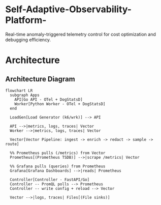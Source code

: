 # Self-Adaptive-Observability-Platform-
Real-time anomaly-triggered telemetry control for cost optimization and debugging efficiency.

# Architecture 

## Architecture Diagram

```mermaid
flowchart LR
  subgraph Apps
    API[Go API - OTel + DogStatsD]
    Worker[Python Worker - OTel + DogStatsD]
  end

  LoadGen[Load Generator (k6/wrk)] --> API

  API -->|metrics, logs, traces| Vector
  Worker -->|metrics, logs, traces| Vector

  Vector[Vector Pipeline: ingest -> enrich -> redact -> sample -> route]

  %% Prometheus pulls (/metrics) from Vector
  Prometheus[(Prometheus TSDB)] -->|scrape /metrics| Vector

  %% Grafana pulls (queries) from Prometheus
  Grafana[Grafana Dashboards] -->|reads| Prometheus

  Controller[Controller - FastAPI/Go]
  Controller -- PromQL polls --> Prometheus
  Controller -- write config + reload --> Vector

  Vector -->|logs, traces| Files[(File sinks)]
```

